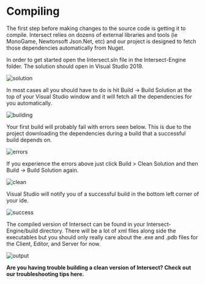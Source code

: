 # Compiling
The first step before making changes to the source code is getting it to compile. Intersect relies on dozens of external libraries and tools (ie MonoGame, Newtonsoft Json.Net, etc) and our project is designed to fetch those dependencies automatically from Nuget.

In order to get started open the Intersect.sln file in the Intersect-Engine folder. The solution should open in Visual Studio 2019.

![solution](https://www.ascensiongamedev.com/resources/filehost/bb694eabb570f22d541f87d1db2fc68f.png)

In most cases all you should have to do is hit Build -> Build Solution at the top of your Visual Studio window and it will fetch all the dependencies for you automatically.

![building](https://www.ascensiongamedev.com/resources/filehost/c1c27a3366987a9279610e40667eecf0.png)

Your first build will probably fail with errors seen below. This is due to the project downloading the dependencies during a build that a successful build depends on.

![errors](https://www.ascensiongamedev.com/resources/filehost/3ddd530d599409f7a8a69a510fa3ab70.png)

If you experience the errors above just click Build > Clean Solution and then Build -> Build Solution again.

![clean](https://www.ascensiongamedev.com/resources/filehost/068c7b0d67e8fa94d998f8b2151f98a1.png)

Visual Studio will notify you of a successful build in the bottom left corner of your ide.

![success](https://www.ascensiongamedev.com/resources/filehost/cfbb467b54914238dcadcde9383f342f.png)

The compiled version of Intersect can be found in your Intersect-Engine/build directory. There will be a lot of xml files along side the executables but you should only really care about the .exe and .pdb files for the Client, Editor, and Server for now.

![output](https://www.ascensiongamedev.com/resources/filehost/5c0070679608ae4d663de3bc34c4527b.png)


**Are you having trouble building a clean version of Intersect? Check out our troubleshooting tips here.**
